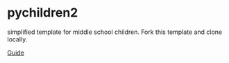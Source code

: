# pychildren2
simplified template for middle school children. Fork this template and clone locally. 

[Guide](https://codetricity.github.io/pychildren2/)